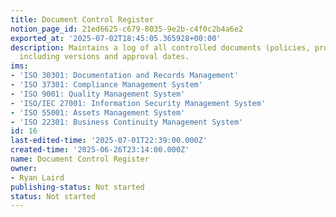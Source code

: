 ```yaml
---
title: Document Control Register
notion_page_id: 21ed6625-c679-8035-9e2b-c4f0c2b4a6e2
exported_at: '2025-07-02T18:45:05.365928+00:00'
description: Maintains a log of all controlled documents (policies, procedures, SOPs),
  including versions and approval dates.
ims:
- 'ISO 30301: Documentation and Records Management'
- 'ISO 37301: Compliance Management System'
- 'ISO 9001: Quality Management System'
- 'ISO/IEC 27001: Information Security Management System'
- 'ISO 55001: Assets Management System'
- 'ISO 22301: Business Continuity Management System'
id: 16
last-edited-time: '2025-07-01T22:39:00.000Z'
created-time: '2025-06-26T23:14:00.000Z'
name: Document Control Register
owner:
- Ryan Laird
publishing-status: Not started
status: Not started
---
```


